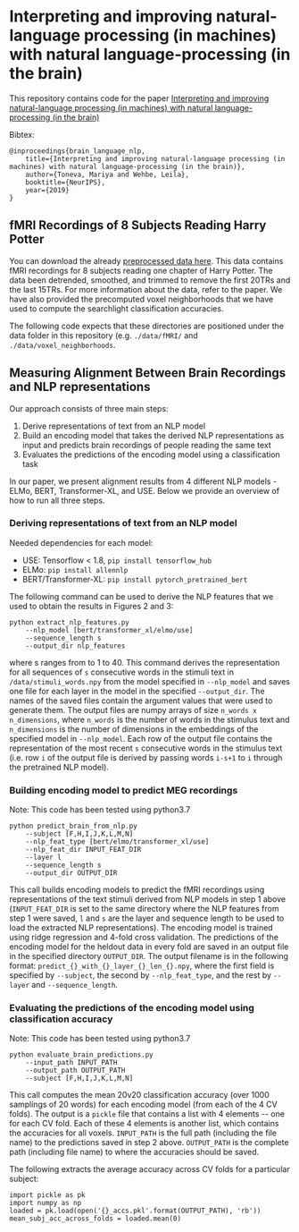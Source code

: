 # Interpreting and improving natural-language processing (in machines) with natural language-processing (in the brain)

This repository contains code for the paper [Interpreting and improving natural-language processing (in machines) with natural language-processing (in the brain)](https://arxiv.org/pdf/1905.11833.pdf)

Bibtex: 
```
@inproceedings{brain_language_nlp,
    title={Interpreting and improving natural-language processing (in machines) with natural language-processing (in the brain)},
    author={Toneva, Mariya and Wehbe, Leila},
    booktitle={NeurIPS},
    year={2019}
}
```
## fMRI Recordings of 8 Subjects Reading Harry Potter
You can download the already [preprocessed data here](https://drive.google.com/drive/folders/1Q6zVCAJtKuLOh-zWpkS3lH8LBvHcEOE8?usp=sharing). This data contains fMRI recordings for 8 subjects reading one chapter of Harry Potter. The data been detrended, smoothed, and trimmed to remove the first 20TRs and the last 15TRs. For more information about the data, refer to the paper. We have also provided the precomputed voxel neighborhoods that we have used to compute the searchlight classification accuracies. 

The following code expects that these directories are positioned under the data folder in this repository (e.g. `./data/fMRI/` and `./data/voxel_neighborhoods`.


## Measuring Alignment Between Brain Recordings and NLP representations

Our approach consists of three main steps:
1. Derive representations of text from an NLP model
2. Build an encoding model that takes the derived NLP representations as input and predicts brain recordings of people reading the same text
3. Evaluates the predictions of the encoding model using a classification task

In our paper, we present alignment results from 4 different NLP models - ELMo, BERT, Transformer-XL, and USE. Below we provide an overview of how to run all three steps.


### Deriving representations of text from an NLP model

Needed dependencies for each model:
- USE: Tensorflow < 1.8,  `pip install tensorflow_hub`
- ELMo: `pip install allennlp`
- BERT/Transformer-XL: `pip install pytorch_pretrained_bert`


The following command can be used to derive the NLP features that we used to obtain the results in Figures 2 and 3:
```
python extract_nlp_features.py
    --nlp_model [bert/transformer_xl/elmo/use]   
    --sequence_length s
    --output_dir nlp_features
```
where s ranges from to 1 to 40. This command derives the representation for all sequences of `s` consecutive words in the stimuli text in `/data/stimuli_words.npy` from the model specified in `--nlp_model` and saves one file for each layer in the model in the specified `--output_dir`. The names of the saved files contain the argument values that were used to generate them. The output files are numpy arrays of size `n_words x n_dimensions`, where `n_words` is the number of words in the stimulus text and `n_dimensions` is the number of dimensions in the embeddings of the specified model in `--nlp_model`. Each row of the output file contains the representation of the most recent `s` consecutive words in the stimulus text (i.e. row `i` of the output file is derived by passing words `i-s+1` to `i` through the pretrained NLP model).


### Building encoding model to predict MEG recordings

Note: This code has been tested using python3.7

```
python predict_brain_from_nlp.py
    --subject [F,H,I,J,K,L,M,N]
    --nlp_feat_type [bert/elmo/transformer_xl/use]   
    --nlp_feat_dir INPUT_FEAT_DIR
    --layer l
    --sequence_length s
    --output_dir OUTPUT_DIR
```

This call builds encoding models to predict the fMRI recordings using representations of the text stimuli derived from NLP models in step 1 above (`INPUT_FEAT_DIR` is set to the same directory where the NLP features from step 1 were saved, `l` and `s` are the layer and sequence length to be used to load the extracted NLP representations). The encoding model is trained using ridge regression and 4-fold cross validation. The predictions of the encoding model for the heldout data in every fold are saved in an output file in the specified directory `OUTPUT_DIR`. The output filename is in the following format: `predict_{}_with_{}_layer_{}_len_{}.npy`, where the first field is specified by `--subject`, the second by `--nlp_feat_type`, and the rest by `--layer` and `--sequence_length`.

### Evaluating the predictions of the encoding model using classification accuracy

Note: This code has been tested using python3.7

```
python evaluate_brain_predictions.py
    --input_path INPUT_PATH
    --output_path OUTPUT_PATH
    --subject [F,H,I,J,K,L,M,N]
```

This call computes the mean 20v20 classification accuracy (over 1000 samplings of 20 words) for each encoding model (from each of the 4 CV folds). The output is a `pickle` file that contains a list with 4 elements -- one for each CV fold. Each of these 4 elements is another list, which contains the accuracies for all voxels. `INPUT_PATH` is the full path (including the file name) to the predictions saved in step 2 above. `OUTPUT_PATH` is the complete path (including file name) to where the accuracies should be saved. 

The following extracts the average accuracy across CV folds for a particular subject:
```
import pickle as pk
import numpy as np
loaded = pk.load(open('{}_accs.pkl'.format(OUTPUT_PATH), 'rb'))
mean_subj_acc_across_folds = loaded.mean(0)
```
